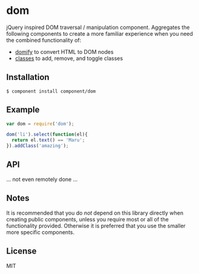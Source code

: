 
# dom

  jQuery inspired DOM traversal / manipulation component. Aggregates the
  following components to create a more familiar experience when you need
  the combined functionality of:

  - [domify](http://github.com/component/domify) to convert HTML to DOM nodes
  - [classes](http://github.com/component/classes) to add, remove, and toggle classes

## Installation

```
$ component install component/dom
```

## Example

```js
var dom = require('dom');

dom('li').select(function(el){
  return el.text() == 'Maru';
}).addClass('amazing');
```

## API

  ... not even remotely done ...

## Notes

  It is recommended that you do _not_ depend on this library directly
  when creating public components, unless you require most or all of
  the functionality provided. Otherwise it is preferred that you use
  the smaller more specific components.

## License 

  MIT